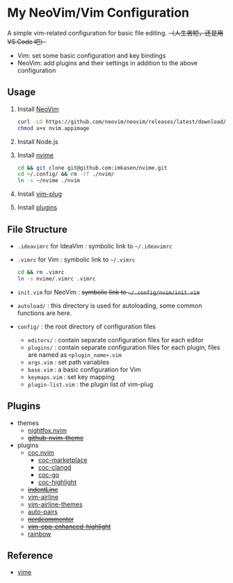 # My NeoVim/Vim Configuration

A simple vim-related configuration for basic file editing. ~~（人生苦短，还是用 VS Code 吧）~~

* Vim: set some basic configuration and key bindings
* NeoVim: add plugins and their settings in addition to the above configuration

## Usage

1. Install [NeoVim](https://github.com/neovim/neovim)

   ``` Bash
   curl -LO https://github.com/neovim/neovim/releases/latest/download/nvim.appimage
   chmod u+x nvim.appimage
   ```

2. Install Node.js
3. Install [nvime](https://github.com/imkasen/nvime)

   ``` Bash
   cd && git clone git@github.com:imkasen/nvime.git
   cd ~/.config/ && rm -rf ./nvim/
   ln -s ~/nvime ./nvim
   ```

4. Install [vim-plug](https://github.com/junegunn/vim-plug)
5. Install [plugins](#Plugins)

## File Structure

* `.ideavimrc` for IdeaVim : symbolic link to `~/.ideavimrc`
* `.vimrc` for Vim : symbolic link to `~/.vimrc`

  ``` bash
  cd && rm .vimrc
  ln -s nvime/.vimrc .vimrc
  ```

* `init.vim` for NeoVim : ~~symbolic link to `~/.config/nvim/init.vim`~~
* `autoload/` : this directory is used for autoloading, some common functions are here.
* `config/` : the root directory of configuration files
  * `editors/` : contain separate configuration files for each editor
  * `plugins/` : contain separate configuration files for each plugin, files are named as `<plugin_name>.vim`
  * `args.vim` : set path variables
  * `base.vim` : a basic configuration for Vim
  * `keymaps.vim` : set key mapping
  * `plugin-list.vim` : the plugin list of vim-plug

## Plugins

* themes
  * [nightfox.nvim](https://github.com/EdenEast/nightfox.nvim)
  * ~~[github-nvim-theme](https://github.com/projekt0n/github-nvim-theme)~~
* plugins
  * [coc.nvim](https://github.com/neoclide/coc.nvim)
    * [coc-marketplace](https://github.com/fannheyward/coc-marketplace)
    * [coc-clangd](https://github.com/clangd/coc-clangd)
    * [coc-go](https://github.com/josa42/coc-go)
    * [coc-highlight](https://github.com/neoclide/coc-highlight)
  * ~~[indentLine](https://github.com/Yggdroot/indentLine)~~
  * [vim-airline](https://github.com/vim-airline/vim-airline)
  * [vim-airline-themes](https://github.com/vim-airline/vim-airline-themes)
  * [auto-pairs](https://github.com/jiangmiao/auto-pairs)
  * ~~[nerdcommenter](https://github.com/preservim/nerdcommenter)~~
  * ~~[vim-cpp-enhanced-highlight](https://github.com/octol/vim-cpp-enhanced-highlight)~~
  * [rainbow](https://github.com/luochen1990/rainbow)

## Reference

* [vime](https://github.com/fgheng/vime)
